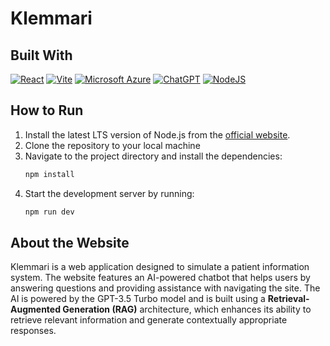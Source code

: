 # Klemmari

## Built With
[![React](https://img.shields.io/badge/React-%2320232a.svg?logo=react&logoColor=%2361DAFB)](#) [![Vite](https://img.shields.io/badge/Vite-646CFF?logo=vite&logoColor=fff)](#) [![Microsoft Azure](https://custom-icon-badges.demolab.com/badge/Microsoft%20Azure-0089D6?logo=msazure&logoColor=white)](#) [![ChatGPT](https://img.shields.io/badge/ChatGPT-74aa9c?logo=openai&logoColor=white)](#) [![NodeJS](https://img.shields.io/badge/Node.js-6DA55F?logo=node.js&logoColor=white)](#)

## How to Run
1. Install the latest LTS version of Node.js from the [official website](https://nodejs.org/en).
2. Clone the repository to your local machine
3. Navigate to the project directory and install the dependencies:
    ```bash
    npm install
    ```
4. Start the development server by running:
    ```bash
    npm run dev
    ```

## About the Website
Klemmari is a web application designed to simulate a patient information system. The website features an AI-powered chatbot that helps users by answering questions and providing assistance with navigating the site. The AI is powered by the GPT-3.5 Turbo model and is built using a **Retrieval-Augmented Generation (RAG)** architecture, which enhances its ability to retrieve relevant information and generate contextually appropriate responses.
